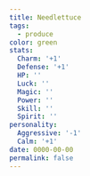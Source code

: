 ```yaml
---
title: Needlettuce
tags:
  - produce
color: green
stats:
  Charm: '+1'
  Defense: '+1'
  HP: ''
  Luck: ''
  Magic: ''
  Power: ''
  Skill: ''
  Spirit: ''
personality:
  Aggressive: '-1'
  Calm: '+1'
date: 0000-00-00
permalink: false
---
```

